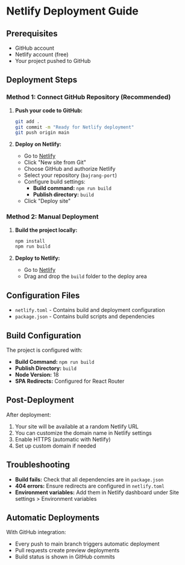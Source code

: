 # Netlify Deployment Guide

## Prerequisites
- GitHub account
- Netlify account (free)
- Your project pushed to GitHub

## Deployment Steps

### Method 1: Connect GitHub Repository (Recommended)

1. **Push your code to GitHub:**
   ```bash
   git add .
   git commit -m "Ready for Netlify deployment"
   git push origin main
   ```

2. **Deploy on Netlify:**
   - Go to [Netlify](https://netlify.com)
   - Click "New site from Git"
   - Choose GitHub and authorize Netlify
   - Select your repository (`bajrang-port`)
   - Configure build settings:
     - **Build command:** `npm run build`
     - **Publish directory:** `build`
   - Click "Deploy site"

### Method 2: Manual Deployment

1. **Build the project locally:**
   ```bash
   npm install
   npm run build
   ```

2. **Deploy to Netlify:**
   - Go to [Netlify](https://netlify.com)
   - Drag and drop the `build` folder to the deploy area

## Configuration Files

- `netlify.toml` - Contains build and deployment configuration
- `package.json` - Contains build scripts and dependencies

## Build Configuration

The project is configured with:
- **Build Command:** `npm run build`
- **Publish Directory:** `build`
- **Node Version:** 18
- **SPA Redirects:** Configured for React Router

## Post-Deployment

After deployment:
1. Your site will be available at a random Netlify URL
2. You can customize the domain name in Netlify settings
3. Enable HTTPS (automatic with Netlify)
4. Set up custom domain if needed

## Troubleshooting

- **Build fails:** Check that all dependencies are in `package.json`
- **404 errors:** Ensure redirects are configured in `netlify.toml`
- **Environment variables:** Add them in Netlify dashboard under Site settings > Environment variables

## Automatic Deployments

With GitHub integration:
- Every push to main branch triggers automatic deployment
- Pull requests create preview deployments
- Build status is shown in GitHub commits